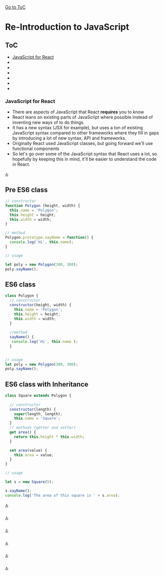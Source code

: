 [Go to ToC](../README.md)

# Re-Introduction to JavaScript

## ToC
* [JavaScript for React](#javascript-for-react)  
* [ ](#)  
* [ ](#)  
* [ ](#)  
* [ ](#)  
* [](#)  
* [](#)  

### JavaScript for React

- There are aspects of JavaScript that React **requires** you to know
- React leans on existing parts of JavaScript where possible instead of inventing new ways of to do things.
- It has a new syntax (JSX for example), but uses a ton of existing JavaScript syntax compared to other frameworks where they fill in gaps by introducing a lot of new syntax, API and frameworks.
- Originally React used JavaScript classes, but going forward we'll use functional components 
- So let's go over some of the JavaScript syntax that React uses a lot, so hopefully by keeping this in mind, it'll be easier to understand the code in React.

[🔝](#toc)  
  

## Pre ES6 class

```js
// constructor
function Polygon (height, width) {
  this.name = 'Polygon';
  this.height = height;
  this.width = width;
}

// method
Polygon.prototype.sayName = function() {
  console.log('Hi', this.name);
}

// usage

let poly = new Polygon(300, 300);
poly.sayName();

```

## ES6 class

```js
class Polygon {
  // constructor
  constructor(height, width) {
    this.name = 'Polygon';
    this.height = height;
    this.width = width;
  }
  
  //method
  sayName() {
   console.log('Hi', this.name );
  }

  
// usage
let poly = new Polygon(300, 300);
poly.sayName();

```

## ES6 class with Inheritance

```js
class Square extends Polygon {
  
  // constructor
  constructor(length) {
    super(length, length);
    this.name = 'Square';
  }
  // methods (getter and setter)
  get area() {
    return this.height * this.width;
  }

  set area(value) {
    this.area = value;
  }
}

// usage 

let s = new Square(5);

s.sayName();
console.log('The area of this square is ' + s.area);

```




[🔝](#toc)  
  
### 




  
[🔝](#toc)  

### 


  
[🔝](#toc)  

###


  
[🔝](#toc)  

### 



[🔝](#toc)    
  
  
### 


  
[🔝](#toc)  

  
  
  
